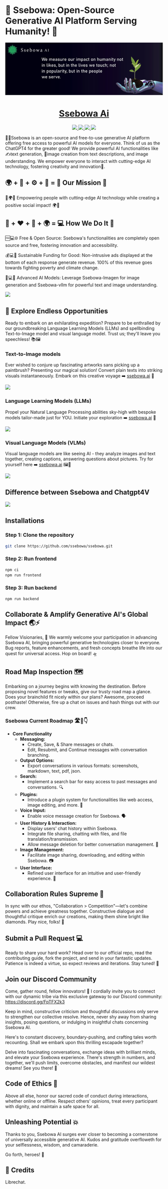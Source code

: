 # 🎉 Ssebowa: Open-Source Generative AI Platform Serving Humanity! 🌟

<p align="">
  <a href="https://ssebowa.ai">
    <img src="images/ssebowa_banner.jpg" height="">
  </a>
  <h1 align="center">
    <a href="https://librechat.ai">Ssebowa Ai</a>
  </h1>
</p>

<p align="center">
  <a href="https://discord.gg/FpTFX2k3"> 
    <img
      src="https://img.shields.io/discord/1086345563026489514?label=&logo=discord&style=for-the-badge&logoWidth=20&logoColor=white&labelColor=000000&color=blueviolet">
  </a>
  <a href="https://https://twitter.com/Ssebowa123"> 
    <img
      src="https://img.shields.io/badge/X-red.svg?style=for-the-badge&logo=x&logoColor=white&labelColor=000000&logoWidth=20">
  </a>
  <a href="https://www.linkedin.com/showcase/ssebowa123"> 
    <img
      src="https://img.shields.io/badge/LINKEDIN-blue.svg?style=for-the-badge&logo=read-the-docs&logoColor=white&labelColor=000000&logoWidth=20">
  </a>
  <a aria-label="Sponsors" href="https://huggingface.co/Ssebowa-Ai">
    <img
      src="https://img.shields.io/badge/HUGGING-FACE-brightgreen.svg?style=for-the-badge&logo=huggingface&logoColor=white&labelColor=000000&logoWidth=20">
  </a>
</p>

🤖🎉Ssebowa is an open-source and free-to-use generative AI platform offering free access to powerful AI models for everyone. Think of us as the ChatGPT4 for the greater good! We provide powerful AI functionalities like ✍️text generation, 📸image creation from text descriptions, and image understanding. We empower everyone to interact with cutting-edge AI technology, fostering creativity and innovation🧠.


##  🌍 + 💖 + ⚙️ + 🌳 = 🎯 Our Mission 🔮


🤖🌍🌳 Empowering people with cutting-edge AI technology while creating a positive social impact! 🌍🚀


## 🤔 + ❤️ + 🙌 + 🌍 = 💻 How We Do It 🌱

🆓💻🌐 Free & Open Source: Ssebowa's functionalities are completely open source and free, fostering innovation and accessibility.

💰💻🌱 Sustainable Funding for Good: Non-intrusive ads displayed at the bottom of each response generate revenue. 100% of this revenue goes towards fighting poverty and climate change.

🧠💻🔬 Advanced AI Models: Leverage Ssebowa-Imagen for image generation and Ssebowa-vllm for powerful text and image understanding.


<p align="">
  <a href="https://ssebowa.ai">
    <img src="images/ssebowa_charity.jpg" height="">
  </a>
</p>

## 💫 Explore Endless Opportunities
Ready to embark on an exhilarating expedition? Prepare to be enthralled by our groundbreaking Language Learning Models (LLMs) and spellbinding Text-to-Image model and visual language model. Trust us; they'll leave you speechless! 📚🖼️

### Text-to-Image models

Ever wished to conjure up fascinating artworks sans picking up a paintbrush? Presenting our magical solution! Convert plain texts into striking visuals instantaneously. Embark on this creative voyage ➡️ [ssebowa.ai](https://ssebowa.ai) 🎨

<p align="">
  <a href="https://ssebowa.ai">
    <img src="images/Screenshot_imgen.png" height="">
  </a>
</p>

### Language Learning Models (LLMs)

Propel your Natural Language Processing abilities sky-high with bespoke models tailor-made just for YOU. Initiate your exploration ➡️ [ssebowa.ai](https://ssebowa.ai) 🚀

<p align="">
  <a href="https://ssebowa.ai">
    <img src="images/Screenshot_llm.png" height="">
  </a>
</p>

### Visual Language Models (VLMs)

Visual language models are like seeing AI - they analyze images and text together, creating captions, answering questions about pictures. Try for yourself here ➡️ [ssebowa.ai](https://ssebowa.ai) 🖼️📝

<p align="">
  <a href="https://ssebowa.ai">
    <img src="images/Screenshot_vlm1.png" height="">
  </a>
</p>

## Difference between Ssebowa and Chatgpt4V

<p align="centre">
  <a href="https://ssebowa.ai">
    <img src="images/sbwvlm.jpg" height="">
  </a>
</p>

## Installations

### Step 1: Clone the repository
```bash
git clone https://github.com/ssebowa/ssebowa.git
```
### Step 2: Run frontend
```bash
npm ci
npm run frontend
```
### Step 3: Run backend
```bash
npm run backend
```

## Collaborate & Amplify Generative AI's Global Impact 🌏⚡

Fellow Visionaries, 🤝 We warmly welcome your participation in advancing Ssebowa AI, bringing powerful generative technologies closer to everyone. Bug reports, feature enhancements, and fresh concepts breathe life into our quest for universal access. Hop on board! 🛸

## Road Map Inspection 🗺️

Embarking on a journey begins with knowing the destination. Before proposing novel features or tweaks, give our trusty road map a glance. Does your brainchild fit nicely within our plans? Awesome, proceed posthaste! Otherwise, fire up a chat on issues and hash things out with our crew.

### Ssebowa Current Roadmap 🛣️🚀👇

- **Core Functionality**
  - **Messaging:**
    - Create, Save, & Share messages or chats.
    - Edit, Resubmit, and Continue messages with conversation branching.
  - **Output Options:**
    - Export conversations in various formats: screenshots, markdown, text, pdf, json.
  - **Search:**
    - Implement a search bar for easy access to past messages and conversations. 🔍
  - **Plugins:**
    - Introduce a plugin system for functionalities like web access, image editing, and more. 🧩
  - **Voice Input:**
    - Enable voice message creation for Ssebowa. 🗣️
  - **User History & Interaction:**
    - Display users' chat history within Ssebowa.
    - Integrate file sharing, chatting with files, and file translation/transmission.
    - Allow message deletion for better conversation management. 📂
  - **Image Management:**
    - Facilitate image sharing, downloading, and editing within Ssebowa. 📷
  - **User Interface:**
    - Refined user interface for an intuitive and user-friendly experience. 🎨

## Collaboration Rules Supreme 💪

In sync with our ethos, "Collaboration > Competition"—let's combine powers and achieve greatness together. Constructive dialogue and thoughtful critique enrich our creations, making them shine bright like diamonds. Play nice, folks! 💖

## Submit a Pull Request 💻

Ready to share your hard work? Head over to our official repo, read the contributing guide, fork the project, and send in your fantastic updates. Patience is indeed a virtue, so expect reviews and iterations. Stay tuned! 📡

## Join our Discord Community

Come, gather round, fellow innovators! 🤩 I cordially invite you to connect with our dynamic tribe via this exclusive gateway to our Discord community: https://discord.gg/FpTFX2k3

Keep in mind, constructive criticism and thoughtful discussions only serve to strengthen our collective resolve. Hence, never shy away from sharing insights, posing questions, or indulging in insightful chats concerning Ssebowa AI.

Here's to constant discovery, boundary-pushing, and crafting tales worth recounting. Shall we embark upon this thrilling escapade together?

Delve into fascinating conversations, exchange ideas with brilliant minds, and elevate your Ssebowa experience. There's strength in numbers, and together, we'll push limits, overcome obstacles, and manifest our wildest dreams! See you there! 💫

## Code of Ethics 🧠

Above all else, honor our sacred code of conduct during interactions, whether online or offline. Respect others' opinions, treat every participant with dignity, and maintain a safe space for all.

## Unleashing Potential 💥

Thanks to you, Ssebowa AI surges ever closer to becoming a cornerstone of universally accessible generative AI. Kudos and gratitude overfloweth for your selflessness, wisdom, and camaraderie.

Go forth, heroes! 🚀

## 🤝 Credits

Librechat.
